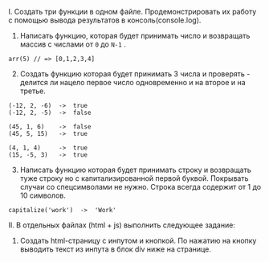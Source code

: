 I. Создать три функции в одном файле. Продемонстрировать их работу с помощью вывода результатов в консоль(console.log).

1. Написать функцию, которая будет принимать число и возвращать массив с числами от `0` до `N-1` .

```
arr(5) // => [0,1,2,3,4]
```

2. Создать функцию которая будет принимать 3 числа и проверять - делится ли нацело первое число одновременно и на второе и на третье.

```
(-12, 2, -6)  ->  true
(-12, 2, -5)  ->  false

(45, 1, 6)    ->  false
(45, 5, 15)   ->  true

(4, 1, 4)     ->  true
(15, -5, 3)   ->  true
```

3. Написать функцию которая будет принимать строку и  возвращать туже строку но с капитализированной первой буквой. Покрывать случаи со спецсимволами не нужно. Строка всегда содержит от 1 до 10 символов.

```
сapitalize('work')  ->  'Work'
```

II. В отдельных файлах (html + js) выполнить следующее задание:

1. Создать html-страницу с инпутом и кнопкой. По нажатию на кнопку выводить текст из инпута в блок div ниже на странице.
